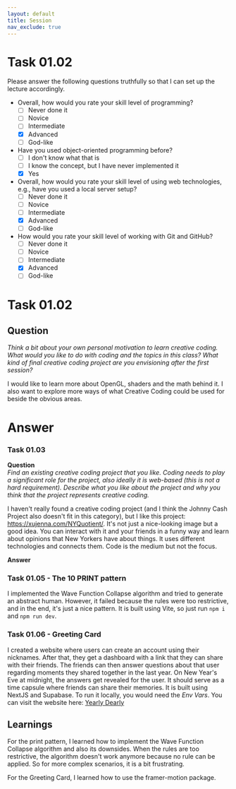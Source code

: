 ```yaml
---
layout: default
title: Session
nav_exclude: true
---
```


# Task 01.02

Please answer the following questions truthfully so that I can set up the lecture accordingly.

- Overall, how would you rate your skill level of programming?
  - [ ] Never done it
  - [ ] Novice
  - [ ] Intermediate
  - [x] Advanced
  - [ ] God-like
- Have you used object-oriented programming before?
  - [ ] I don't know what that is
  - [ ] I know the concept, but I have never implemented it
  - [x] Yes
- Overall, how would you rate your skill level of using web technologies, e.g., have you used a local server setup?
  - [ ] Never done it
  - [ ] Novice
  - [ ] Intermediate
  - [x] Advanced
  - [ ] God-like
- How would you rate your skill level of working with Git and GitHub?
  - [ ] Never done it
  - [ ] Novice
  - [ ] Intermediate
  - [x] Advanced
  - [ ] God-like

# Task 01.02

## Question

_Think a bit about your own personal motivation to learn creative coding. What would you like to do with coding and the topics in this class? What kind of final creative coding project are you envisioning after the first session?_

I would like to learn more about OpenGL, shaders and the math behind it. I also want to explore more ways of what Creative Coding could be used for beside the obvious areas.

# Answer

### Task 01.03

**Question**  
_Find an existing creative coding project that you like. Coding needs to play a significant role for the project, also ideally it is web-based (this is not a hard requirement). Describe what you like about the project and why you think that the project represents creative coding._

I haven't really found a creative coding project (and I think the Johnny Cash Project also doesn't fit in this category), but I like this project: https://xujenna.com/NYQuotient/. It's not just a nice-looking image but a good idea. You can interact with it and your friends in a funny way and learn about opinions that New Yorkers have about things. It uses different technologies and connects them. Code is the medium but not the focus.

**Answer**

### Task 01.05 - The 10 PRINT pattern

I implemented the Wave Function Collapse algorithm and tried to generate an abstract human. However, it failed because the rules were too restrictive, and in the end, it's just a nice pattern. It is built using Vite, so just run `npm i` and `npm run dev`.

### Task 01.06 - Greeting Card

I created a website where users can create an account using their nicknames. After that, they get a dashboard with a link that they can share with their friends. The friends can then answer questions about that user regarding moments they shared together in the last year. On New Year's Eve at midnight, the answers get revealed for the user. It should serve as a time capsule where friends can share their memories. It is built using NextJS and Supabase. To run it locally, you would need the _Env Vars_. You can visit the website here: [Yearly Dearly](https://www.yearly-dearly.com/)

## Learnings

For the print pattern, I learned how to implement the Wave Function Collapse algorithm and also its downsides. When the rules are too restrictive, the algorithm doesn't work anymore because no rule can be applied. So for more complex scenarios, it is a bit frustrating.

For the Greeting Card, I learned how to use the framer-motion package.
